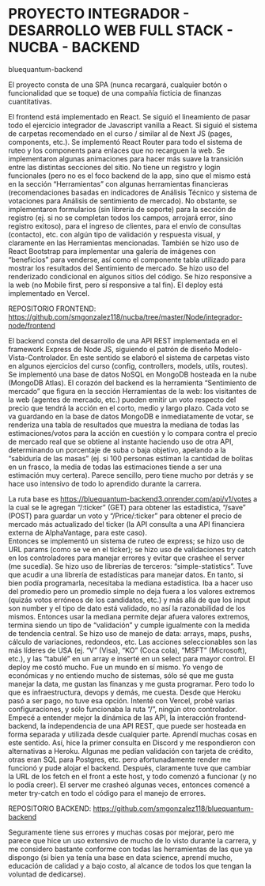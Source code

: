 # PROYECTO INTEGRADOR - DESARROLLO WEB FULL STACK - NUCBA - BACKEND
bluequantum-backend

El proyecto consta de una SPA (nunca recargará, cualquier botón o funcionalidad que se toque) de una compañía ficticia de finanzas cuantitativas. 

El frontend está implementado en React. Se siguió el lineamiento de pasar todo el ejercicio integrador de Javascript vanilla a React. Si siguió el sistema de carpetas recomendado en el curso / similar al de Next JS (pages, components, etc.). Se implementó React Router para todo el sistema de ruteo y los components <Link to> para enlaces que no recarguen la web. Se implementaron algunas animaciones para hacer más suave la transición entre las distintas secciones del sitio. No tiene un registro y login funcionales (pero no es el foco backend de la app, sino que el mismo está en la sección “Herramientas” con algunas herramientas financieras (recomendaciones basadas en indicadores de Análisis Técnico y sistema de votaciones para Análisis de sentimiento de mercado). No obstante, se implementaron formularios (sin librería de soporte) para la sección de registro (ej. si no se completan todos los campos, arrojará error, sino registro exitoso), para el ingreso de clientes, para el envío de consultas (contacto), etc. con algún tipo de validación y respuesta visual, y claramente en las Herramientas mencionadas. También se hizo uso de React Bootstrap para implementar una galería de imágenes con “beneficios” para venderse, así como el componente tabla utilizado para mostrar los resultados del Sentimiento de mercado. Se hizo uso del renderizado condicional en algunos sitios del código. Se hizo responsive a la web (no Mobile first, pero sí responsive a tal fin). El deploy está implementado en Vercel. 

REPOSITORIO FRONTEND: https://github.com/smgonzalez118/nucba/tree/master/Node/integrador-node/frontend 

El backend consta del desarrollo de una API REST implementada en el framework Express de Node JS, siguiendo el patrón de diseño Modelo-Vista-Controlador. En este sentido se elaboró el sistema de carpetas visto en algunos ejercicios del curso (config, controllers, models, utils, routes). Se implementó una base de datos NoSQL en MongoDB hosteada en la nube (MongoDB Atlas). El corazón del backend es la herramienta “Sentimiento de mercado” que figura en la sección Herramientas de la web: los visitantes de la web (agentes de mercado, etc.) pueden emitir un voto respecto del precio que tendrá la acción en el corto, medio y largo plazo. Cada voto se va guardando en la base de datos MongoDB e inmediatamente de votar, se renderiza una tabla de resultados que muestra la mediana de todas las estimaciones/votos para la acción en cuestión y lo compara contra el precio de mercado real que se obtiene al instante haciendo uso de otra API, determinando un porcentaje de suba o baja objetivo, apelando a la “sabiduría de las masas” (ej. si 100 personas estiman la cantidad de bolitas en un frasco, la media de todas las estimaciones tiende a ser una estimación muy certera). Parece sencillo, pero tiene mucho por detrás y se hace uso intensivo de todo lo aprendido durante la carrera.  

La ruta base es https://bluequantum-backend3.onrender.com/api/v1/votes a la cual se le agregan “/:ticker” (GET) para obtener las estadística, “/save” (POST) para guardar un voto y “/Price/:ticker” para obtener el precio de mercado más actualizado del ticker (la API consulta a una API financiera externa de AlphaVantage, para este caso).  
Entonces se implementó un sistema de ruteo de express; 
se hizo uso de URL params (como se ve en el ticker); 
se hizo uso de validaciones try catch en los controladores para manejar errores y evitar que crashee el server (me sucedía). 
Se hizo uso de librerías de terceros: “simple-statistics”. Tuve que acudir a una librería de estadísticas para manejar datos. En tanto, si bien podía programarla, necesitaba la mediana estadística. Iba a hacer uso del promedio pero un promedio simple no deja fuera a los valores extremos (quizás votos erróneos de los candidatos, etc.) y más allá de que los input son number y el tipo de dato está validado, no así la razonabilidad de los mismos. Entonces usar la mediana permite dejar afuera valores extremos, termina siendo un tipo de “validación” y cumple igualmente con la medida de tendencia central. 
Se hizo uso de manejo de data: arrays, maps, pushs, cálculo de variaciones, redondeos, etc. 
Las acciones seleccionables son las más líderes de USA (ej. “V” (Visa), “KO” (Coca cola), “MSFT” (Microsoft), etc.), y las “tabulé” en un array e inserté en un select para mayor control. 
El deploy me costó mucho. Fue un mundo en sí mismo. Yo vengo de económicas y no entiendo mucho de sistemas, sólo sé que me gusta manejar la data, me gustan las finanzas y me gusta programar. Pero todo lo que es infraestructura, devops y demás, me cuesta. Desde que Heroku pasó a ser pago, no tuve esa opción. Intenté con Vercel, probé varias configuraciones, y sólo funcionaba la ruta “/”, ningún otro controlador. Empecé a entender mejor la dinámica de las API, la interacción frontend-backend, la independencia de una API REST, que puede ser hosteada en forma separada y utilizada desde cualquier parte. Aprendí muchas cosas en este sentido. Así, hice la primer consulta en Discord y me respondieron con alternativas a Heroku. Algunas me pedían validación con tarjeta de crédito, otras eran SQL para Postgres, etc. pero afortunadamente render me funcionó y pude alojar el backend. Después, claramente tuve que cambiar la URL de los fetch en el front a este host, y todo comenzó a funcionar (y no lo podía creer). El server me crasheó algunas veces, entonces comencé a meter try-catch en todo el código para el manejo de errores.  


REPOSITORIO BACKEND: https://github.com/smgonzalez118/bluequantum-backend 

Seguramente tiene sus errores y muchas cosas por mejorar, pero me parece que hice un uso extensivo de mucho de lo visto durante la carrera, y me considero bastante conforme con todas las herramientas de las que ya dispongo (si bien ya tenía una base en data science, aprendí mucho, educación de calidad y a bajo costo, al alcance de todos los que tengan la voluntad de dedicarse). 
